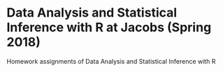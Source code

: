 # Data Analysis and Statistical Inference with R at Jacobs (Spring 2018)

Homework assignments of Data Analysis and Statistical Inference with R
